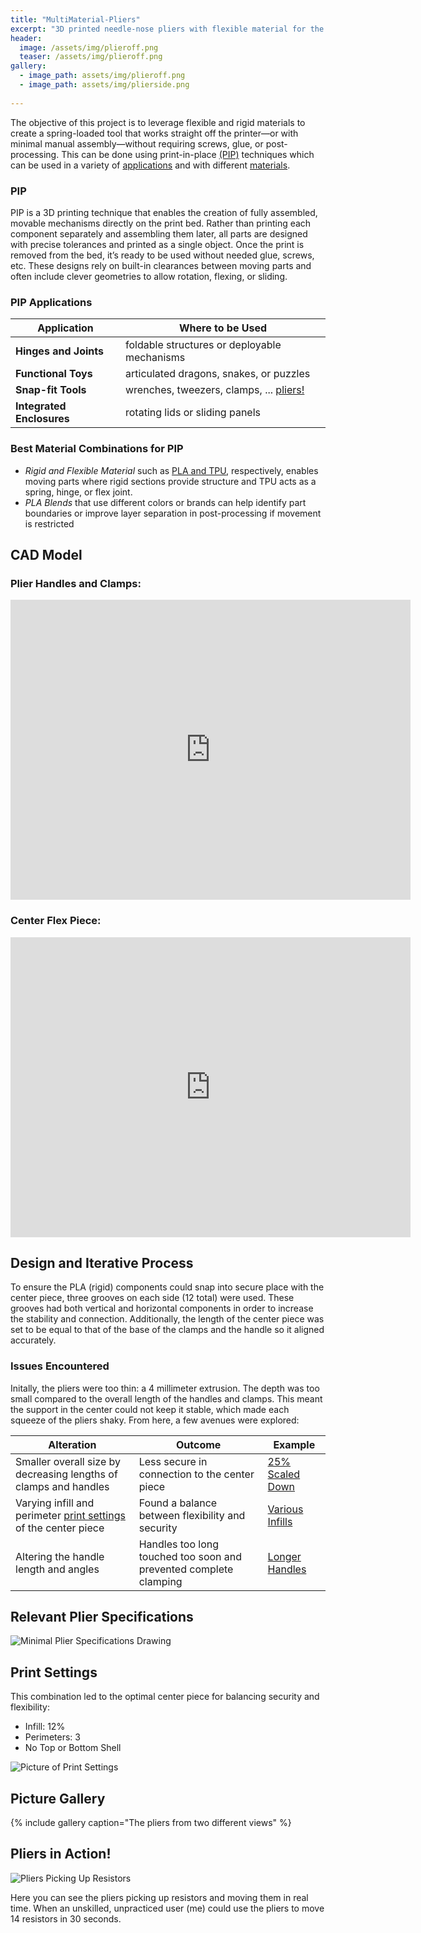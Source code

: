 ```yaml
---
title: "MultiMaterial-Pliers"
excerpt: "3D printed needle-nose pliers with flexible material for the spring mechanism" 
header:
  image: /assets/img/plieroff.png
  teaser: /assets/img/plieroff.png
gallery:
  - image_path: assets/img/plieroff.png
  - image_path: assets/img/plierside.png
   
---
```

The objective of this project is to leverage flexible and rigid materials to create a spring-loaded tool that works straight off the printer—or with minimal manual assembly—without requiring screws, glue, or post-processing. This can be done using print-in-place [(PIP)](#pip) techniques which can be used in a variety of [applications](#apps) and with different [materials](#mats).

### PIP  <a id="pip"></a>
PIP is a 3D printing technique that enables the creation of fully assembled, movable mechanisms directly on the print bed. Rather than printing each component separately and assembling them later, all parts are designed with precise tolerances and printed as a single object. Once the print is removed from the bed, it’s ready to be used without needed glue, screws, etc. These designs rely on built-in clearances between moving parts and often include clever geometries to allow rotation, flexing, or sliding.

### PIP Applications <a id="apps"></a>

| Application                     | Where to be Used |
|----------------------------|----------------------------------------|
| **Hinges and Joints** | foldable structures or deployable mechanisms |
| **Functional Toys** | articulated dragons, snakes, or puzzles |
| **Snap-fit Tools** | wrenches, tweezers, clamps, ... [pliers!](#CAD-Model) |
| **Integrated Enclosures** | rotating lids or sliding panels |

### Best Material Combinations for PIP <a id="mats"></a>
- *Rigid and Flexible Material* such as [PLA and TPU](#printset), respectively, enables moving parts where rigid sections provide structure and TPU acts as a spring, hinge, or flex joint.
- *PLA Blends* that use different colors or brands can help identify part boundaries or improve layer separation in post-processing if movement is restricted


## CAD Model
### Plier Handles and Clamps: <a id="CAD-Model"></a>
<iframe src="https://vanderbilt643.autodesk360.com/shares/public/SH286ddQT78850c0d8a43dd46deefdbc450c?mode=embed" width="640" height="480" allowfullscreen="true" webkitallowfullscreen="true" mozallowfullscreen="true"  frameborder="0"></iframe>

### Center Flex Piece:
<iframe src="https://vanderbilt643.autodesk360.com/shares/public/SH286ddQT78850c0d8a41f54c77e74ac39c8?mode=embed" width="640" height="480" allowfullscreen="true" webkitallowfullscreen="true" mozallowfullscreen="true"  frameborder="0"></iframe>

## Design and Iterative Process 

To ensure the PLA (rigid) components could snap into secure place with the center piece, three grooves on each side (12 total) were used. These grooves had both vertical and horizontal components in order to increase the stability and connection. Additionally, the length of the center piece was set to be equal to that of the base of the clamps and the handle so it aligned accurately. 

### Issues Encountered
Initally, the pliers were too thin: a 4 millimeter extrusion. The depth was too small compared to the overall length of the handles and clamps. This meant the support in the center could not keep it stable, which made each squeeze of the pliers shaky. From here, a few avenues were explored:

| Alteration | Outcome | Example |
| ----------- | ------- | ------- |
| Smaller overall size by decreasing lengths of clamps and handles | Less secure in connection to the center piece | [25% Scaled Down](https://raw.githubusercontent.com/segatti21/segatti21github.io/main/assets/img/smallpliers.png) |
| Varying infill and perimeter [print settings](#printset) of the center piece | Found a balance between flexibility and security | [Various Infills](https://raw.githubusercontent.com/segatti21/segatti21github.io/main/assets/img/infills.png) |
| Altering the handle length and angles | Handles too long touched too soon and prevented complete clamping | [Longer Handles](https://raw.githubusercontent.com/segatti21/segatti21github.io/main/assets/img/longpliers.png) |

## Relevant Plier Specifications

![Minimal Plier Specifications Drawing](https://raw.githubusercontent.com/segatti21/segatti21github.io/main/assets/img/PlierDrawing.png)

## Print Settings <a id="printset"></a>
This combination led to the optimal center piece for balancing security and flexibility:
- Infill: 12%
- Perimeters: 3
- No Top or Bottom Shell

![Picture of Print Settings](https://raw.githubusercontent.com/segatti21/segatti21github.io/main/assets/img/centerprint.png)

## Picture Gallery
{% include gallery caption="The pliers from two different views" %}

## Pliers in Action!
![Pliers Picking Up Resistors](https://raw.githubusercontent.com/segatti21/segatti21github.io/main/assets/gif/PliersResist.gif)

Here you can see the pliers picking up resistors and moving them in real time.
When an unskilled, unpracticed user (me) could use the pliers to move 14 resistors in 30 seconds. 


